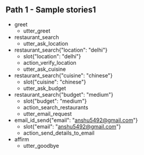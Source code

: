 ## Path 1 - Sample stories1
* greet
    - utter_greet
* restaurant_search
    - utter_ask_location
* restaurant_search{"location": "delhi"}
    - slot{"location": "delhi"}
	- action_verify_location
    - utter_ask_cuisine
* restaurant_search{"cuisine": "chinese"}
    - slot{"cuisine": "chinese"}
	- utter_ask_budget
* restaurant_search{"budget": "medium"}
    - slot{"budget": "medium"}
    - action_search_restaurants
	- utter_email_request
* email_id_send{"email": "anshu5492@gmail.com"}
    - slot{"email": "anshu5492@gmail.com"}
	- action_send_details_to_email
* affirm
	- utter_goodbye





